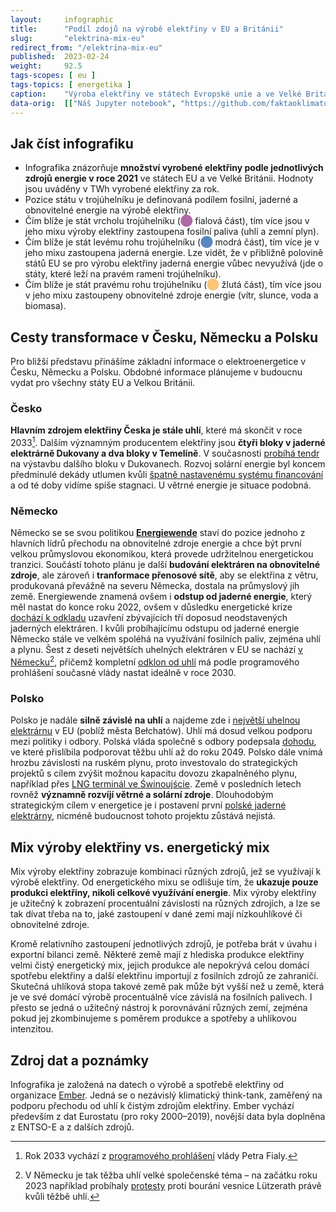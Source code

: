 ```yaml
---
layout:     infographic
title:      "Podíl zdojů na výrobě elektřiny v EU a Británii"
slug:       "elektrina-mix-eu"
redirect_from: "/elektrina-mix-eu"
published:  2023-02-24
weight:     92.5
tags-scopes: [ eu ]
tags-topics: [ energetika ]
caption:    "Výroba elektřiny ve státech Evropské unie a ve Velké Británii v roce 2021 podle podílu jaderných, fosilních a obnovitelných zdrojů. V Česku se na výrobě elektřiny podílely z 50 % fosilní paliva, z 37 % jaderná energie a 13 % vyrobily obnovitelné zdroje."
data-orig:  [["Náš Jupyter notebook", "https://github.com/faktaoklimatu/data-analysis/blob/master/notebooks/electricity-mixes-eu.ipynb"]]
---
```


## Jak číst infografiku

* Infografika znázorňuje **množství vyrobené elektřiny podle jednotlivých zdrojů energie v roce 2021** ve státech EU a ve Velké Británii. Hodnoty jsou uváděny v TWh vyrobené elektřiny za rok.
* Pozice státu v trojúhelníku je definovaná podílem fosilní, jaderné a obnovitelné energie na výrobě elektřiny.
* Čím blíže je stát vrcholu trojúhelníku (<span style="color:#af69a6">⬤</span> fialová část), tím více jsou v jeho mixu výroby elektřiny zastoupena fosilní paliva (uhlí a zemní plyn).
* Čím blíže je stát levému rohu trojúhelníku (<span style="color:#5988bf">⬤</span> modrá část), tím více je v jeho mixu zastoupena jaderná energie. Lze vidět, že v přibližně polovině států EU se pro výrobu elektřiny jaderná energie vůbec nevyužívá (jde o státy, které leží na pravém rameni trojúhelníku).
* Čím blíže je stát pravému rohu trojúhelníku (<span style="color:#fcc679">⬤</span> žlutá část), tím více jsou v jeho mixu zastoupeny obnovitelné zdroje energie (vítr, slunce, voda a biomasa).

## Cesty transformace v Česku, Německu a Polsku

Pro bližší představu přinášíme základní informace o elektroenergetice v Česku, Německu a Polsku. Obdobné informace plánujeme v budoucnu vydat pro všechny státy EU a Velkou Británii.

### Česko

**Hlavním zdrojem elektřiny Česka je stále uhlí**, které má skončit v roce 2033[^programove-prohlaseni]. Dalším významným producentem elektřiny jsou **čtyři bloky v jaderné elektrárně Dukovany a dva bloky v Temelíně**. V současnosti [probíhá tendr](https://oenergetice.cz/jaderne-elektrarny/tendr-na-dukovansky-blok-postoupi-do-dalsi-faze-vyprsi-termin-pro-prvni-nabidky) na výstavbu dalšího bloku v Dukovanech. Rozvoj solární energie byl koncem předminulé dekády utlumen kvůli [špatně nastavenému systému financování](https://www.irozhlas.cz/zpravy-domov/fotovoltaika-energetika-obnovitelne-zdroje_1912040600_jab) a od té doby vidíme spíše stagnaci. U větrné energie je situace podobná.

### Německo

Německo se se svou politikou [**Energiewende**](https://www.cleanenergywire.org/easyguide) staví do pozice jednoho z hlavních lídrů přechodu na obnovitelné zdroje energie a chce být první velkou průmyslovou ekonomikou, která provede udržitelnou energetickou tranzici. Součástí tohoto plánu je další **budování elektráren na obnovitelné zdroje**, ale zároveň i **tranformace přenosové sítě**, aby se elektřina z větru, produkovaná převážně na severu Německa, dostala na průmyslový jih země. Energiewende znamená ovšem i **odstup od jaderné energie**, který měl nastat do konce roku 2022, ovšem v důsledku energetické krize [dochází k odkladu](https://www.dw.com/en/germany-extends-lifetime-of-all-3-remaining-nuclear-plants/a-63466196) uzavření zbývajících tří doposud neodstavených jaderných elektráren. I kvůli probíhajícímu odstupu od jaderné energie Německo stále ve velkém spoléhá na využívání fosilních paliv, zejména uhlí a plynu. Šest z deseti největších uhelných elektráren v EU se nachází [v Německu](https://www.statista.com/statistics/1264199/largest-operational-coal-power-plants-by-capacity-in-the-eu-27/)[^lutzerath], přičemž kompletní [odklon od uhlí](/infografiky/uhelny-phaseout-eu) má podle programového prohlášení současné vlády nastat ideálně v roce 2030.

### Polsko

Polsko je nadále **silně závislé na uhlí** a najdeme zde i [největší uhelnou elektrárnu](https://cs.wikipedia.org/wiki/Elektr%C3%A1rna_Be%C5%82chat%C3%B3w) v EU (poblíž města Bełchatów). Uhlí má dosud velkou podporu mezi politiky i odbory. Polská vláda společně s odbory podepsala [dohodu](https://www.cire.pl/artykuly/serwis-informacyjny-cire-24/175624-podpisano-porozumienie-w-sprawie-zasad-i-tempa-transformacji-gornictwa), ve které přislíbila podporovat těžbu uhlí až do roku 2049. Polsko dále vnímá hrozbu závislosti na ruském plynu, proto investovalo do strategických projektů s cílem zvýšit možnou kapacitu dovozu zkapalněného plynu, například přes [LNG terminál ve Świnoujście](https://warsawinstitute.review/news-en/the-importance-of-the-swinoujscie-lng-terminal-in-light-of-the-energy-crisis-in-europe/). Země v posledních letech rovněž **významně rozvíjí větrné a solární zdroje**. Dlouhodobým strategickým cílem v energetice je i postavení první [polské jaderné elektrárny](https://world-nuclear.org/information-library/country-profiles/countries-o-s/poland.aspx), nicméně budoucnost tohoto projektu zůstává nejistá.

## Mix výroby elektřiny vs. energetický mix

Mix výroby elektřiny zobrazuje kombinaci různých zdrojů, jež se využívají k výrobě elektřiny. Od energetického mixu se odlišuje tím, že **ukazuje pouze produkci elektřiny, nikoli celkové využívání energie**. Mix výroby elektřiny je užitečný k zobrazení procentuální závislosti na různých zdrojích, a lze se tak dívat třeba na to, jaké zastoupení v dané zemi mají nízkouhlíkové či obnovitelné zdroje.

Kromě relativního zastoupení jednotlivých zdrojů, je potřeba brát v úvahu i exportní bilanci země. Některé země mají z hlediska produkce elektřiny velmi čistý energetický mix, jejich produkce ale nepokrývá celou domácí spotřebu elektřiny a další elektřinu importují z fosilních zdrojů ze zahraničí. Skutečná uhlíková stopa takové země pak může být vyšší než u země, která je ve své domácí výrobě procentuálně více závislá na fosilních palivech. I přesto se jedná o užitečný nástroj k porovnávání různých zemí, zejména pokud jej zkombinujeme s poměrem produkce a spotřeby a uhlíkovou intenzitou.

## Zdroj dat a poznámky

Infografika je založená na datech o výrobě a spotřebě elektřiny od organizace [Ember](https://ember-climate.org/). Jedná se o nezávislý klimatický think-tank, zaměřený na podporu přechodu od uhlí k čistým zdrojům elektřiny. Ember vychází především z dat Eurostatu (pro roky 2000–2019), novější data byla doplněna z ENTSO-E a z dalších zdrojů.

[^programove-prohlaseni]: Rok 2033 vychází z [programového prohlášení](https://www.vlada.cz/assets/jednani-vlady/programove-prohlaseni/programove-prohlaseni-vlady-Petra-Fialy.pdf) vlády Petra Fialy.
[^lutzerath]: V Německu je tak těžba uhlí velké společenské téma – na začátku roku 2023 například probíhaly [protesty](https://www.reuters.com/business/environment/germanys-rwe-calls-end-showdown-over-coal-mine-expansion-2023-01-11/) proti bourání vesnice Lützerath právě kvůli těžbě uhlí.